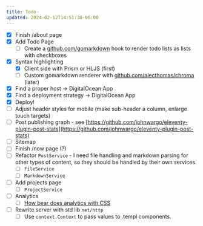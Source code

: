 ```yaml
---
title: Todo
updated: 2024-02-12T14:51:30-06:00
---
```


- [x] Finish /about page
- [x] Add Todo Page
  - [ ] Create a [github.com/gomarkdown](https://github.com/gomarkdown/markdown) hook to render todo lists as lists with checkboxes
- [x] Syntax highlighting
  - [x] Client side with Prism or HLJS (first)
  - [ ] Custom gomarkdown renderer with [github.com/alecthomas/chroma](https://github.com/alecthomas/chroma) (later)
- [x] Find a proper host -> DigitalOcean App
- [x] Find a deployment strategy -> DigitalOcean App
- [x] Deploy!
- [ ] Adjust header styles for mobile (make sub-header a column, enlarge touch targets)
- [ ] Post publishing graph - see [https://github.com/johnwargo/eleventy-plugin-post-stats](https://github.com/johnwargo/eleventy-plugin-post-stats)
- [ ] Sitemap
- [ ] Finish /now page (?)
- [ ] Refactor `PostService` - I need file handling and markdown parsing for other types of content, so they should be handled by their own services.
  - [ ] `FileService`
  - [ ] `MarkdownService`
- [ ] Add projects page
  - [ ] `ProjectService`
- [ ] Analytics
  - [ ] [How bear does analytics with CSS](https://herman.bearblog.dev/how-bear-does-analytics-with-css/)
- [ ] Rewrite server with std lib `net/http`
  - [ ] Use `context.Context` to pass values to .templ components.